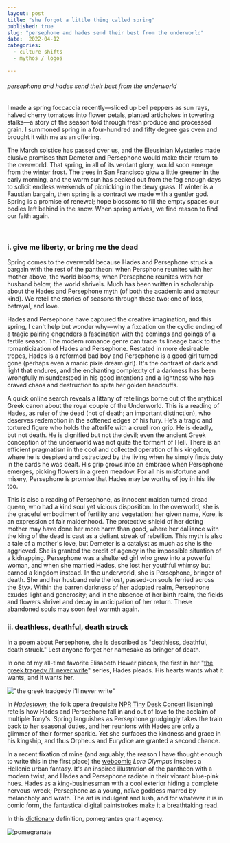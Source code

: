 ```yaml
---
layout: post
title: "she forgot a little thing called spring"
published: true
slug: "persephone and hades send their best from the underworld"
date:  2022-04-12
categories:
  - culture shifts
  - mythos / logos

---
```


###### *persephone and hades send their best from the underworld*

I made a spring foccaccia recently—sliced up bell peppers as sun rays, halved cherry tomatoes into flower petals, planted artichokes in towering stalks—a story of the season told through fresh produce and processed grain. I summoned spring in a four-hundred and fifty degree gas oven and brought it with me as an offering. 

The March solstice has passed over us, and the Eleusinian Mysteries made elusive promises that Demeter and Persephone would make their return to the overworld. That spring, in all of its verdant glory, would soon emerge from the winter frost. The trees in San Francisco glow a little greener in the early morning, and the warm sun has peaked out from the fog enough days to solicit endless weekends of picnicking in the dewy grass. If winter is a Faustian bargain, then spring is a contract we made with a gentler god. Spring is a promise of renewal; hope blossoms to fill the empty spaces our bodies left behind in the snow. When spring arrives, we find reason to find our faith again.

<!--more-->

<br/>

### i. give me liberty, or bring me the dead

Spring comes to the overworld because Hades and Persephone struck a bargain with the rest of the pantheon: when Persphone reunites with her mother above, the world blooms; when Persephone reunites with her husband below, the world shrivels. Much has been written in scholarship about the Hades and Persephone myth (of both the academic and amateur kind). We retell the stories of seasons through these two: one of loss, betrayal, and love.

Hades and Persephone have captured the creative imagination, and this spring, I can't help but wonder why—why a fixcation on the cyclic ending of a tragic pairing engenders a fascination with the comings and goings of a fertile season. The modern romance genre can trace its lineage back to the romanticization of Hades and Persephone. Restated in more desireable tropes, Hades is a reformed bad boy and Persephone is a good girl turned gone (perhaps even a manic pixie dream girl). It's the contrast of dark and light that endures, and the enchanting complexity of a darkness has been wrongfully misunderstood in his good intentions and a lightness who has craved chaos and destruction to spite her golden handcuffs. 

A quick online search reveals a littany of retellings borne out of the mythical Greek canon about the royal couple of the Underworld. This is a reading of Hades, as ruler of the dead (not of death; an important distinction), who deserves redemption in the softened edges of his fury. He's a tragic and tortured figure who holds the afterlife with a cruel iron grip. He is deadly, but not death. He is dignified but not the devil; even the ancient Greek conception of the underworld was not quite the torment of Hell. There is an efficient pragmatism in the cool and collected operation of his kingdom, where he is despised and ostracized by the living when he simply finds duty in the cards he was dealt. His grip grows into an embrace when Persephone emerges, picking flowers in a green meadow. For all his misfortune and misery, Persephone is promise that Hades may be worthy of joy in his life too.

This is also a reading of Persephone, as innocent maiden turned dread queen, who had a kind soul yet vicious disposition. In the overworld, she is the graceful embodiment of fertility and vegetation; her given name, Kore, is an expression of fair maidenhood. The protective shield of her doting mother may have done her more harm than good, where her dalliance with the king of the dead is cast as a defiant streak of rebellion. This myth is also a tale of a mother's love, but Demeter is a catalyst as much as she is the aggrieved. She is granted the credit of agency in the impossible situation of a kidnapping. Persephone was a sheltered girl who grew into a powerful woman, and when she married Hades, she lost her youthful whimsy but earned a kingdom instead. In the underworld, she is Persephone, bringer of death. She and her husband rule the lost, passed-on souls ferried across the Styx. Within the barren darkness of her adopted realm, Persephone exudes light and generosity; and in the absence of her birth realm, the fields and flowers shrivel and decay in anticipation of her return. These abandoned souls may soon feel warmth again.





### ii. deathless, deathful, death struck

In a poem about Persephone, she is described as "deathless, deathful, death struck." Lest anyone forget her namesake as bringer of death.

In one of my all-time favorite Elisabeth Hewer pieces, the first in her "[the greek tragedy i’ll never write](https://elisabethhewer.co.uk/post/133202476251/hades-you-look-like-the-summer-sun-i-could-live. )" series, Hades pleads. His hearts wants what it wants, and it wants her. 

!["the greek tradgedy i'll never write"](https://snipboard.io/hbHgER.jpg)

In *[Hadestown](https://open.spotify.com/album/1J1yxODbNlqKbwRqJxYJUP?si=b0jQ4L5VQWylW--SwaFrtA),* the folk opera (requisite [NPR Tiny Desk Concert](https://elisabethhewer.co.uk/post/133202476251/hades-you-look-like-the-summer-sun-i-could-live) listening) retells how Hades and Persephone fall in and out of love to the acclaim of multiple Tony's. Spring languishes as Persephone grudgingly takes the train back to her seasonal duties, and her reunions with Hades are only a glimmer of their former sparkle. Yet she surfaces the kindness and grace in his kingship, and thus Orpheus and Eurydice are granted a second chance.

In a recent fixation of mine (and arguably, the reason I have thought enough to write this in the first place) the [webcomic](https://www.webtoons.com/en/romance/lore-olympus/list?title_no=1320&page=1) *Lore Olympus* inspires a Hellenic urban fantasy. It's an inspired illustration of the pantheon with a modern twist, and Hades and Persephone radiate in their vibrant blue-pink hues. Hades as a king-businessman with a cool exterior hiding a complete nervous-wreck; Persephone as a young, naïve goddess marred by melancholy and wrath. The art is indulgent and lush, and for whatever it is in comic form, the fantastical digital paintstrokes make it a breathtaking read.

In this [dictionary](https://boykeats.tumblr.com/post/129425629587/dictionary-poem-x-by-keaton-st-james) definition, pomegrantes grant agency.

![pomegranate](https://64.media.tumblr.com/340150cf70e15fa3ce8aaa1ceb30110f/tumblr_nuxlmlVEQ81ue441bo1_r1_500.png)




